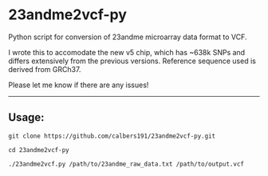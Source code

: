 # 23andme2vcf-py
Python script for conversion of 23andme microarray data format to VCF.

I wrote this to accomodate the new v5 chip, which has ~638k SNPs and differs extensively from the previous versions. Reference sequence used is derived from GRCh37.

Please let me know if there are any issues!
<hr>
<h2><strong>Usage:</strong></h2>

```
git clone https://github.com/calbers191/23andme2vcf-py.git

cd 23andme2vcf-py

./23andme2vcf.py /path/to/23andme_raw_data.txt /path/to/output.vcf
```
